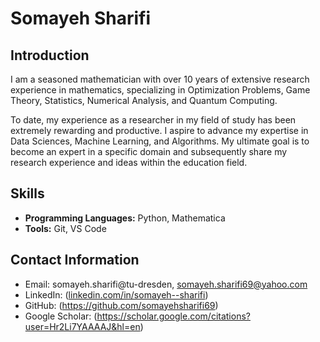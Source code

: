 
# Somayeh Sharifi

## Introduction

I am a seasoned mathematician with over 10 years of extensive research experience in mathematics, specializing in Optimization Problems, Game Theory, Statistics, Numerical Analysis, and Quantum Computing.

To date, my experience as a researcher in my field of study has been extremely rewarding and productive. I aspire to advance my expertise in Data Sciences, Machine Learning, and Algorithms. My ultimate goal is to become an expert in a specific domain and subsequently share my research experience and ideas within the education field.

## Skills

- **Programming Languages:** Python, Mathematica
- **Tools:** Git, VS Code

## Contact Information

- Email: somayeh.sharifi@tu-dresden, somayeh.sharifi69@yahoo.com
- LinkedIn: ([linkedin.com/in/somayeh--sharifi](https://www.linkedin.com/in/somayeh--sharifi/))
- GitHub: (https://github.com/somayehsharifi69)
- Google Scholar: (https://scholar.google.com/citations?user=Hr2Li7YAAAAJ&hl=en)

